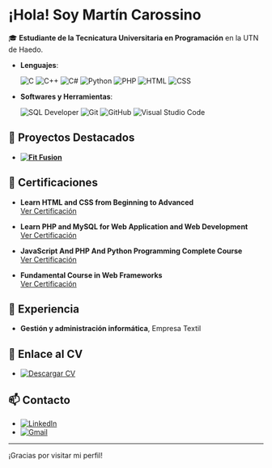# ¡Hola! Soy Martín Carossino

🎓 **Estudiante de la Tecnicatura Universitaria en Programación** en la UTN de Haedo.

- **Lenguajes**:

    ![C](https://img.shields.io/badge/C%20-%232370ED.svg?style=for-the-badge&logo=c&logoColor=white)
    ![C++](https://img.shields.io/badge/C++%20-%2300599C.svg?style=for-the-badge&logo=c%2B%2B&logoColor=white)
    ![C#](https://img.shields.io/badge/C%23%20-%23239120.svg?style=for-the-badge&logo=c-sharp&logoColor=white)
    ![Python](https://img.shields.io/badge/Python%20-%2314354C.svg?style=for-the-badge&logo=python&logoColor=white)
    ![PHP](https://img.shields.io/badge/PHP%20-%23777BB4.svg?style=for-the-badge&logo=php&logoColor=white)
    ![HTML](https://img.shields.io/badge/HTML%20-%23E34F26.svg?style=for-the-badge&logo=html5&logoColor=white)
    ![CSS](https://img.shields.io/badge/CSS%20-%231572B6.svg?style=for-the-badge&logo=css3&logoColor=white)

- **Softwares y Herramientas**:

    ![SQL Developer](https://img.shields.io/badge/SQL%20Developer%20-%23000000.svg?style=for-the-badge&logo=oracle&logoColor=white)
    ![Git](https://img.shields.io/badge/Git%20-%23F05033.svg?style=for-the-badge&logo=git&logoColor=white)
    ![GitHub](https://img.shields.io/badge/GitHub%20-%23181717.svg?style=for-the-badge&logo=github&logoColor=white)
    ![Visual Studio Code](https://img.shields.io/badge/Visual%20Studio%20Code%20-%23007ACC.svg?style=for-the-badge&logo=visual-studio-code&logoColor=white)

## 🌟 Proyectos Destacados

- **[![Fit Fusion](https://img.shields.io/badge/Fit%20Fusion%20-%23FF6347.svg?style=for-the-badge&logo=heart&logoColor=white)](https://github.com/Caudillo8/proyecto_gym)**

## 🏅 Certificaciones

- **Learn HTML and CSS from Beginning to Advanced**  
  [Ver Certificación](https://www.udemy.com/certificate/UC-1a12ea6c-45e3-41b3-95cc-cff286aa3dd7/)

- **Learn PHP and MySQL for Web Application and Web Development**  
  [Ver Certificación](https://www.udemy.com/certificate/UC-37b62e71-c2be-424f-882d-704ddec910d7/)

- **JavaScript And PHP And Python Programming Complete Course**  
  [Ver Certificación](https://www.udemy.com/certificate/UC-d156e32e-9e50-4940-b1db-6de842965cb6/)

- **Fundamental Course in Web Frameworks**  
  [Ver Certificación](https://www.udemy.com/certificate/UC-8c11f146-6291-4901-aed0-7c5b8cccc837/)

## 💼 Experiencia
- **Gestión y administración informática**, Empresa Textil

## 📄 Enlace al CV
- [![Descargar CV](https://img.shields.io/badge/Descargar%20CV%20-%23FF0000.svg?style=for-the-badge&logo=google-drive&logoColor=white)](https://drive.google.com/file/d/1iHJUSk06GGRRE9ARp2R6QRGC1bW56xyI/view?usp=drive_link)

## 📫 Contacto
- [![LinkedIn](https://img.shields.io/badge/LinkedIn%20-%230077B5.svg?style=for-the-badge&logo=linkedin&logoColor=white)](https://www.linkedin.com/in/martincarossino/)
- [![Gmail](https://img.shields.io/badge/Gmail%20-%23D14836.svg?style=for-the-badge&logo=gmail&logoColor=white)](mailto:martingcarossino@gmail.com)

---

¡Gracias por visitar mi perfil!
